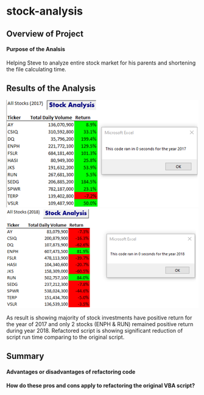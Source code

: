 # stock-analysis

## Overview of Project

#### Purpose of the Analsis
Helping Steve to analyze entire stock market for his parents and shortening the file calculating time.

## Results of the Analysis
![Stock Analysis 2017](https://github.com/emmagao1/stock-analysis/blob/master/Stock%20Analysis%202017.png)
![Stock Analysis 2018](https://github.com/emmagao1/stock-analysis/blob/master/Stock%20Analysis%202018.png)


As result is showing majority of stock investments have positive return for the year of 2017 and only 2 stocks (ENPH & RUN) remained positive return during year 2018. Refactored script is showing significant reduction of script run time comparing to the original script.

## Summary

#### Advantages or disadvantages of refactoring code
#### How do these pros and cons apply to refactoring the original VBA script?
